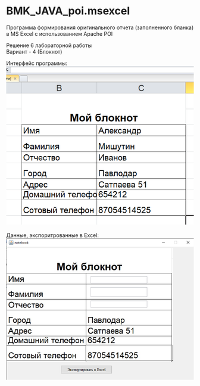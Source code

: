 # BMK_JAVA_poi.msexcel

Программа формирования оригинального отчета (заполненного бланка) в MS Excel с использованием Apache POI<br/>

Решение 6 лабораторной работы<br/>
Вариант - 4 (Блокнот)

Интерфейс программы:<br/>
![prog](excel.png)<br/><br/>
Данные, экспоритрованные в Excel:<br/>
![result](notebook.png)

